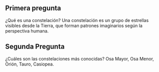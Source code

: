 ## Primera pregunta 
 ¿Qué es una constelación?
Una constelación es un grupo de estrellas visibles desde la Tierra, que forman patrones imaginarios según la perspectiva humana.
## Segunda Pregunta 
¿Cuáles son las constelaciones más conocidas?
Osa Mayor, Osa Menor, Orión, Tauro, Casiopea.
